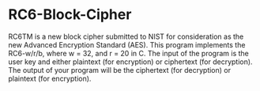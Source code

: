# RC6-Block-Cipher
RC6TM is a new block cipher submitted to NIST for consideration as the new Advanced Encryption Standard (AES). This program implements the RC6-w/r/b, where w = 32, and r = 20 in C. The input of the program is the user key and either plaintext (for encryption) or ciphertext (for decryption). The output of your program will be the ciphertext (for decryption) or plaintext (for encryption).

